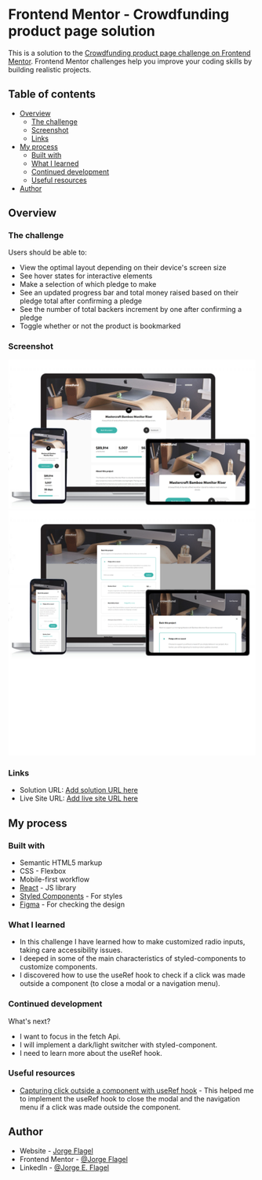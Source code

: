 # Frontend Mentor - Crowdfunding product page solution

This is a solution to the [Crowdfunding product page challenge on Frontend Mentor](https://www.frontendmentor.io/challenges/crowdfunding-product-page-7uvcZe7ZR). Frontend Mentor challenges help you improve your coding skills by building realistic projects. 

## Table of contents

- [Overview](#overview)
  - [The challenge](#the-challenge)
  - [Screenshot](#screenshot)
  - [Links](#links)
- [My process](#my-process)
  - [Built with](#built-with)
  - [What I learned](#what-i-learned)
  - [Continued development](#continued-development)
  - [Useful resources](#useful-resources)
- [Author](#author)

## Overview

### The challenge

Users should be able to:

- View the optimal layout depending on their device's screen size
- See hover states for interactive elements
- Make a selection of which pledge to make
- See an updated progress bar and total money raised based on their pledge total after confirming a pledge
- See the number of total backers increment by one after confirming a pledge
- Toggle whether or not the product is bookmarked

### Screenshot

![](./screenshot1.png)
![](./screenshot2.png)

### Links

- Solution URL: [Add solution URL here](https://your-solution-url.com)
- Live Site URL: [Add live site URL here](https://your-live-site-url.com)

## My process

### Built with

- Semantic HTML5 markup
- CSS - Flexbox
- Mobile-first workflow
- [React](https://reactjs.org/) - JS library
- [Styled Components](https://styled-components.com/) - For styles
- [Figma](https://www.figma.com/) - For checking the design

### What I learned

- In this challenge I have learned how to make customized radio inputs, taking care accessibility issues.
- I deeped in some of the main characteristics of styled-components to customize components.
- I discovered how to use the useRef hook to check if a click was made outside a component (to close a modal or a navigation menu).

### Continued development

What's next? 
- I want to focus in the fetch Api. 
- I will implement a dark/light switcher with styled-component.
- I need to learn more about the useRef hook.

### Useful resources

- [Capturing click outside a component with useRef hook](https://medium.com/@pitipatdop/little-neat-trick-to-capture-click-outside-with-react-hook-ba77c37c7e82) - This helped me to implement the useRef hook to close the modal and the navigation menu if a click was made outside the component.

## Author

- Website - [Jorge Flagel](jorgeflagel.vercel.app/)
- Frontend Mentor - [@Jorge Flagel](https://www.frontendmentor.io/profile/jorgeflagel/solutions)
- LinkedIn - [@Jorge E. Flagel](https://www.linkedin.com/in/jorge-e-flagel-b2b372207/)